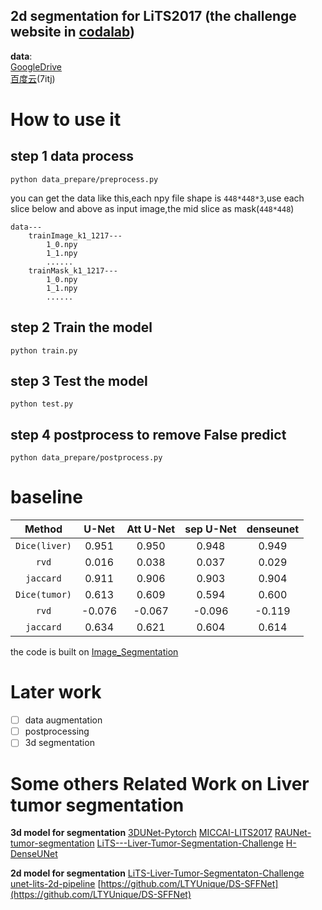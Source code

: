 **2d segmentation for LiTS2017** (the challenge website in [codalab](https://competitions.codalab.org/competitions/17094))
--
**data**:  
[GoogleDrive](https://drive.google.com/drive/folders/1V6X3CwnHMoVyuArASiNgoOcC5N4oNpLA?usp=sharing)  
[百度云](https://pan.baidu.com/s/1leTOp_HWoZZ3YKnRlRQa-w)(7itj)
# How to use it 
step 1 data process
-   
``python data_prepare/preprocess.py``

you can get the data like this,each npy file shape is ``448*448*3``,use each slice below and above as input image,the mid slice as mask(``448*448``)
```
data---
    trainImage_k1_1217---
        1_0.npy
        1_1.npy
        ......
    trainMask_k1_1217---
        1_0.npy
        1_1.npy
        ......
```
step 2 Train the model 
--
``python train.py``

step 3 Test the model 
--
``python test.py``

step 4 postprocess to remove False predict
--
``python data_prepare/postprocess.py``
# baseline
| Method     |U-Net  |Att U-Net|sep U-Net |denseunet  |
| :----------:|:----:| :-----:|:-------:|:--------:|
| `Dice(liver)`|0.951|0.950  |0.948    | 0.949    |
| `rvd`        |0.016|0.038  |0.037    |0.029 |
| `jaccard`    |0.911|0.906  |0.903    |0.904    |
| `Dice(tumor)`|0.613|0.609  |0.594    |0.600    |
| `rvd`        |-0.076| -0.067|-0.096   |-0.119   |
| `jaccard`    |0.634|0.621  |0.604    |0.614    |

the code is built on [Image_Segmentation](https://github.com/LeeJunHyun/Image_Segmentation/blob/master/network.py)

# Later work
- [ ] data augmentation
- [ ] postprocessing
- [ ] 3d segmentation

# Some others Related Work on Liver tumor segmentation
**3d model for segmentation**
[3DUNet-Pytorch](https://github.com/lee-zq/3DUNet-Pytorch)
[MICCAI-LITS2017](https://github.com/assassint2017/MICCAI-LITS2017)
[RAUNet-tumor-segmentation](https://github.com/RanSuLab/RAUNet-tumor-segmentation)
[LiTS---Liver-Tumor-Segmentation-Challenge](https://github.com/junqiangchen/LiTS---Liver-Tumor-Segmentation-Challenge)
[H-DenseUNet](https://github.com/xmengli999/H-DenseUNet)

**2d model for segmentation**
[LiTS-Liver-Tumor-Segmentaton-Challenge](https://github.com/ChoiDM/LiTS-Liver-Tumor-Segmentaton-Challenge)
[unet-lits-2d-pipeline](https://github.com/Confusezius/unet-lits-2d-pipeline)
[https://github.com/LTYUnique/DS-SFFNet](https://github.com/LTYUnique/DS-SFFNet)


